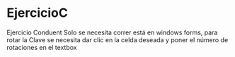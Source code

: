# EjercicioC
Ejercicio Conduent
Solo se necesita correr está en windows forms, para rotar la Clave se necesita dar clic en la celda deseada y poner el número de rotaciones en el textbox
